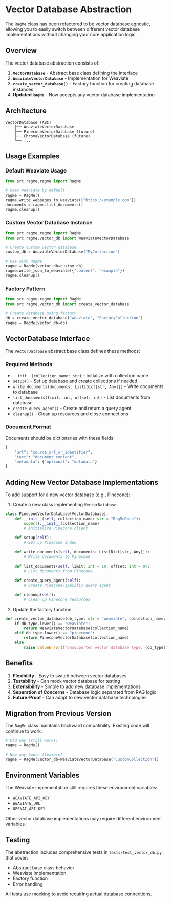 # Vector Database Abstraction

The `RagMe` class has been refactored to be vector database agnostic, allowing you to easily switch between different vector database implementations without changing your core application logic.

## Overview

The vector database abstraction consists of:

1. **`VectorDatabase`** - Abstract base class defining the interface
2. **`WeaviateVectorDatabase`** - Implementation for Weaviate
3. **`create_vector_database()`** - Factory function for creating database instances
4. **Updated `RagMe`** - Now accepts any vector database implementation

## Architecture

```
VectorDatabase (ABC)
    ├── WeaviateVectorDatabase
    ├── PineconeVectorDatabase (future)
    ├── ChromaVectorDatabase (future)
    └── ...
```

## Usage Examples

### Default Weaviate Usage

```python
from src.ragme.ragme import RagMe

# Uses Weaviate by default
ragme = RagMe()
ragme.write_webpages_to_weaviate(["https://example.com"])
documents = ragme.list_documents()
ragme.cleanup()
```

### Custom Vector Database Instance

```python
from src.ragme.ragme import RagMe
from src.ragme.vector_db import WeaviateVectorDatabase

# Create custom vector database
custom_db = WeaviateVectorDatabase("MyCollection")

# Use with RagMe
ragme = RagMe(vector_db=custom_db)
ragme.write_json_to_weaviate({"content": "example"})
ragme.cleanup()
```

### Factory Pattern

```python
from src.ragme.ragme import RagMe
from src.ragme.vector_db import create_vector_database

# Create database using factory
db = create_vector_database("weaviate", "FactoryCollection")
ragme = RagMe(vector_db=db)
```

## VectorDatabase Interface

The `VectorDatabase` abstract base class defines these methods:

### Required Methods

- `__init__(collection_name: str)` - Initialize with collection name
- `setup()` - Set up database and create collections if needed
- `write_documents(documents: List[Dict[str, Any]])` - Write documents to database
- `list_documents(limit: int, offset: int)` - List documents from database
- `create_query_agent()` - Create and return a query agent
- `cleanup()` - Clean up resources and close connections

### Document Format

Documents should be dictionaries with these fields:
```python
{
    "url": "source_url_or_identifier",
    "text": "document_content",
    "metadata": {"optional": "metadata"}
}
```

## Adding New Vector Database Implementations

To add support for a new vector database (e.g., Pinecone):

1. Create a new class implementing `VectorDatabase`:

```python
class PineconeVectorDatabase(VectorDatabase):
    def __init__(self, collection_name: str = "RagMeDocs"):
        super().__init__(collection_name)
        # Initialize Pinecone client
        
    def setup(self):
        # Set up Pinecone index
        
    def write_documents(self, documents: List[Dict[str, Any]]):
        # Write documents to Pinecone
        
    def list_documents(self, limit: int = 10, offset: int = 0):
        # List documents from Pinecone
        
    def create_query_agent(self):
        # Create Pinecone-specific query agent
        
    def cleanup(self):
        # Clean up Pinecone resources
```

2. Update the factory function:

```python
def create_vector_database(db_type: str = "weaviate", collection_name: str = "RagMeDocs"):
    if db_type.lower() == "weaviate":
        return WeaviateVectorDatabase(collection_name)
    elif db_type.lower() == "pinecone":
        return PineconeVectorDatabase(collection_name)
    else:
        raise ValueError(f"Unsupported vector database type: {db_type}")
```

## Benefits

1. **Flexibility** - Easy to switch between vector databases
2. **Testability** - Can mock vector database for testing
3. **Extensibility** - Simple to add new database implementations
4. **Separation of Concerns** - Database logic separated from RAG logic
5. **Future-Proof** - Can adapt to new vector database technologies

## Migration from Previous Version

The `RagMe` class maintains backward compatibility. Existing code will continue to work:

```python
# Old way (still works)
ragme = RagMe()

# New way (more flexible)
ragme = RagMe(vector_db=WeaviateVectorDatabase("CustomCollection"))
```

## Environment Variables

The Weaviate implementation still requires these environment variables:
- `WEAVIATE_API_KEY`
- `WEAVIATE_URL`
- `OPENAI_API_KEY`

Other vector database implementations may require different environment variables.

## Testing

The abstraction includes comprehensive tests in `tests/test_vector_db.py` that cover:
- Abstract base class behavior
- Weaviate implementation
- Factory function
- Error handling

All tests use mocking to avoid requiring actual database connections. 